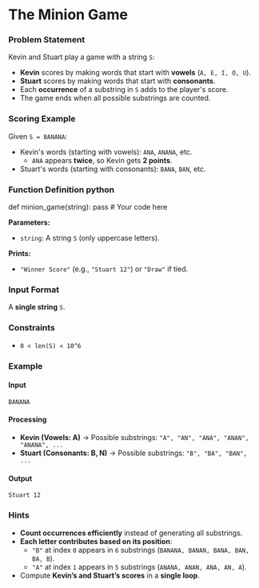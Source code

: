 # The Minion Game

### Problem Statement  
Kevin and Stuart play a game with a string `S`:  

- **Kevin** scores by making words that start with **vowels** (`A, E, I, O, U`).  
- **Stuart** scores by making words that start with **consonants**.  
- Each **occurrence** of a substring in `S` adds to the player's score.  
- The game ends when all possible substrings are counted.  

### Scoring Example  
Given `S = BANANA`:  
- Kevin's words (starting with vowels): `ANA`, `ANANA`, etc.  
  - `ANA` appears **twice**, so Kevin gets **2 points**.  
- Stuart's words (starting with consonants): `BANA`, `BAN`, etc.  

### Function Definition python
def minion_game(string):
    pass  # Your code here

**Parameters:**  
- `string`: A string `S` (only uppercase letters).  

**Prints:**  
- `"Winner Score"` (e.g., `"Stuart 12"`) or `"Draw"` if tied.  

### Input Format  
A **single string** `S`.  

### Constraints  
- `0 < len(S) < 10^6`  

### Example  

#### Input
```
BANANA
```

#### Processing  
- **Kevin (Vowels: A)** → Possible substrings: `"A", "AN", "ANA", "ANAN", "ANANA", ...`  
- **Stuart (Consonants: B, N)** → Possible substrings: `"B", "BA", "BAN", ...`  

#### Output
```
Stuart 12
```

### Hints 
- **Count occurrences efficiently** instead of generating all substrings.  
- **Each letter contributes based on its position**:
  - `"B"` at index `0` appears in `6` substrings (`BANANA, BANAN, BANA, BAN, BA, B`).
  - `"A"` at index `1` appears in `5` substrings (`ANANA, ANAN, ANA, AN, A`).  
- Compute **Kevin’s and Stuart’s scores** in a **single loop**.  
